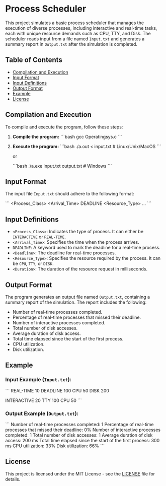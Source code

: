 
# Process Scheduler

This project simulates a basic process scheduler that manages the execution of diverse processes, including interactive and real-time tasks, each with unique resource demands such as CPU, TTY, and Disk. The scheduler reads input from a file named `Input.txt` and generates a summary report in `Output.txt` after the simulation is completed.

## Table of Contents

- [Compilation and Execution](#compilation-and-execution)
- [Input Format](#input-format)
- [Input Definitions](#input-definitions)
- [Output Format](#output-format)
- [Example](#example)
- [License](#license)

## Compilation and Execution

To compile and execute the program, follow these steps:

1. **Compile the program:**
   \`\`\`bash
   gcc Operatingsys.c
   \`\`\`

2. **Execute the program:**
   \`\`\`bash
   ./a.out < input.txt   # Linux/Unix/MacOS
   \`\`\`

   or

   \`\`\`bash
   .\a.exe input.txt output.txt   # Windows
   \`\`\`

## Input Format

The input file `Input.txt` should adhere to the following format:

\`\`\`
<Process_Class> <Arrival_Time>
DEADLINE <Deadline>
<Resource_Type> <Duration>
...
\`\`\`

## Input Definitions

- `<Process_Class>`: Indicates the type of process. It can either be `INTERACTIVE` or `REAL-TIME`.
- `<Arrival_Time>`: Specifies the time when the process arrives.
- `DEADLINE`: A keyword used to mark the deadline for a real-time process.
- `<Deadline>`: The deadline for real-time processes.
- `<Resource_Type>`: Specifies the resource required by the process. It can be `CPU`, `TTY`, or `DISK`.
- `<Duration>`: The duration of the resource request in milliseconds.

## Output Format

The program generates an output file named `Output.txt`, containing a summary report of the simulation. The report includes the following:

- Number of real-time processes completed.
- Percentage of real-time processes that missed their deadline.
- Number of interactive processes completed.
- Total number of disk accesses.
- Average duration of disk access.
- Total time elapsed since the start of the first process.
- CPU utilization.
- Disk utilization.

## Example

### Input Example (`Input.txt`):
\`\`\`
REAL-TIME 10
DEADLINE 100
CPU 50
DISK 200

INTERACTIVE 20
TTY 100
CPU 50
\`\`\`

### Output Example (`Output.txt`):
\`\`\`
Number of real-time processes completed: 1
Percentage of real-time processes that missed their deadline: 0%
Number of interactive processes completed: 1
Total number of disk accesses: 1
Average duration of disk access: 200 ms
Total time elapsed since the start of the first process: 300 ms
CPU utilization: 33%
Disk utilization: 66%
\`\`\`

## License

This project is licensed under the MIT License - see the [LICENSE](LICENSE) file for details.
